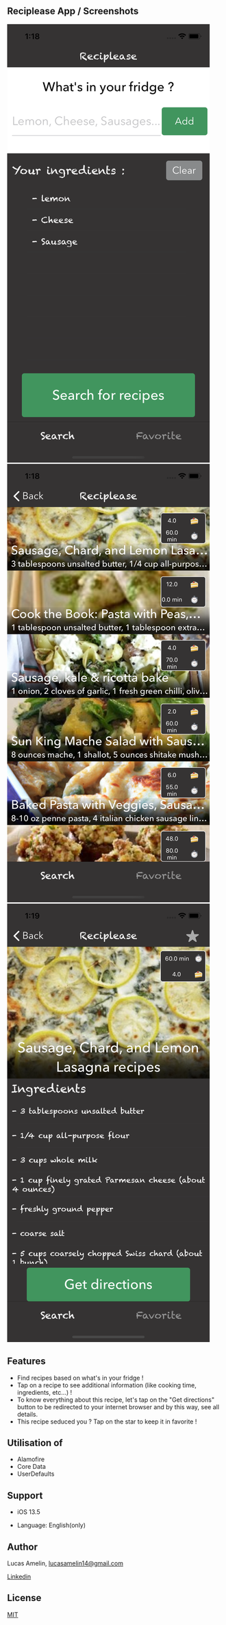 ## Reciplease App / Screenshots

![Preview](https://github.com/LucasGitHubz/Reciplease/blob/master/Screenshots/first.png)
![Preview](https://github.com/LucasGitHubz/Reciplease/blob/master/Screenshots/second.png)
![Preview](https://github.com/LucasGitHubz/Reciplease/blob/master/Screenshots/third.png)

## Features 

- Find recipes based on what's in your fridge !
- Tap on a recipe to see additional information (like cooking time, ingredients, etc...) !
- To know everything about this recipe, let's tap on the "Get directions" button to be redirected to your internet browser and by this way, see all details.
- This recipe seduced you ? Tap on the star to keep it in favorite !

## Utilisation of

- Alamofire
- Core Data
- UserDefaults

## Support
* iOS 13.5

* Language: English(only)

## Author

Lucas Amelin, lucasamelin14@gmail.com

<a href="https://www.linkedin.com/in/lucas-amelin-3b8b85190/">Linkedin</a>

## License
[MIT](https://choosealicense.com/licenses/mit/)
